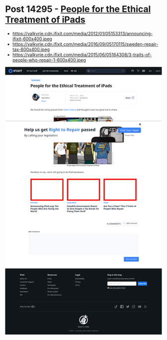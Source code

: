 # Post 14295 - [People for the Ethical Treatment of iPads](https://www.ifixit.com/News/14295/people-for-the-ethical-treatment-of-ipads)

- https://valkyrie.cdn.ifixit.com/media/2012/01/05153313/announcing-ifixit-600x400.jpeg
- https://valkyrie.cdn.ifixit.com/media/2016/09/05170115/sweden-repair-tax-600x400.jpeg
- https://valkyrie.cdn.ifixit.com/media/2015/06/05164308/3-traits-of-people-who-repair-1-600x400.jpeg

![screencap](screenshots/a8145b04-f130-47bd-81fc-c8479aff3848.png)
